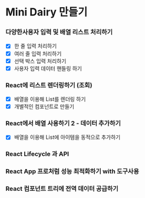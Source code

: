 # Mini Dairy 만들기

### 다양한사용자 입력 및 배열 리스트 처리하기

- [x] 한 줄 입력 처리하기
- [x] 여러 줄 입력 처리하기
- [x] 선택 박스 입력 처리하기
- [x] 사용자 입력 데이터 핸들링 하기

### React에 리스트 렌더링하기 (조회)

- [x] 배열을 이용해 List를 렌더링 하기
- [x] 개별적인 컴포넌트로 만들기

### React에서 배열 사용하기 2 - 데이터 추가하기

- [x] 배열을 이용해 List에 아이템을 동적으로 추가하기

### React Lifecycle 과 API

### React App 프로처럼 성능 최적화하기 with 도구사용

### React 컴포넌트 트리에 전역 데이터 공급하기
